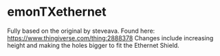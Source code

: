 # emonTXethernet

Fully based on the original by steveava. Found here: https://www.thingiverse.com/thing:2888378
Changes include increasing height and making the holes bigger to fit the Ethernet Shield. 
